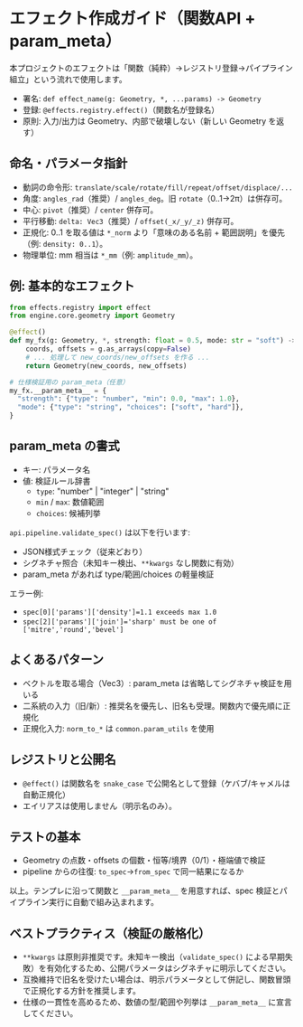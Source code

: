 # エフェクト作成ガイド（関数API + param_meta）

本プロジェクトのエフェクトは「関数（純粋）→レジストリ登録→パイプライン組立」という流れで使用します。

- 署名: `def effect_name(g: Geometry, *, ...params) -> Geometry`
- 登録: `@effects.registry.effect()`（関数名が登録名）
- 原則: 入力/出力は Geometry、内部で破壊しない（新しい Geometry を返す）

## 命名・パラメータ指針
- 動詞の命令形: `translate/scale/rotate/fill/repeat/offset/displace/...`
- 角度: `angles_rad`（推奨）/ `angles_deg`。旧 `rotate`（0..1→2π）は併存可。
- 中心: `pivot`（推奨）/ `center` 併存可。
- 平行移動: `delta: Vec3`（推奨）/ `offset(_x/_y/_z)` 併存可。
- 正規化: 0..1 を取る値は `*_norm` より「意味のある名前 + 範囲説明」を優先（例: `density: 0..1`）。
- 物理単位: mm 相当は `*_mm`（例: `amplitude_mm`）。

## 例: 基本的なエフェクト
```python
from effects.registry import effect
from engine.core.geometry import Geometry

@effect()
def my_fx(g: Geometry, *, strength: float = 0.5, mode: str = "soft") -> Geometry:
    coords, offsets = g.as_arrays(copy=False)
    # ... 処理して new_coords/new_offsets を作る ...
    return Geometry(new_coords, new_offsets)

# 仕様検証用の param_meta（任意）
my_fx.__param_meta__ = {
  "strength": {"type": "number", "min": 0.0, "max": 1.0},
  "mode": {"type": "string", "choices": ["soft", "hard"]},
}
```

## param_meta の書式
- キー: パラメータ名
- 値: 検証ルール辞書
  - `type`: "number" | "integer" | "string"
  - `min` / `max`: 数値範囲
  - `choices`: 候補列挙

`api.pipeline.validate_spec()` は以下を行います:
- JSON様式チェック（従来どおり）
- シグネチャ照合（未知キー検出、`**kwargs` なし関数に有効）
- param_meta があれば type/範囲/choices の軽量検証

エラー例:
- `spec[0]['params']['density']=1.1 exceeds max 1.0`
- `spec[2]['params']['join']='sharp' must be one of ['mitre','round','bevel']`

## よくあるパターン
- ベクトルを取る場合（Vec3）: param_meta は省略してシグネチャ検証を用いる
- 二系統の入力（旧/新）: 推奨名を優先し、旧名も受理。関数内で優先順に正規化
- 正規化入力: `norm_to_*` は `common.param_utils` を使用

## レジストリと公開名
- `@effect()` は関数名を `snake_case` で公開名として登録（ケバブ/キャメルは自動正規化）
- エイリアスは使用しません（明示名のみ）。

## テストの基本
- Geometry の点数・offsets の個数・恒等/境界（0/1）・極端値で検証
- pipeline からの往復: `to_spec`→`from_spec` で同一結果になるか

以上。テンプレに沿って関数と `__param_meta__` を用意すれば、spec 検証とパイプライン実行に自動で組み込まれます。

## ベストプラクティス（検証の厳格化）
- `**kwargs` は原則非推奨です。未知キー検出（`validate_spec()` による早期失敗）を有効化するため、公開パラメータはシグネチャに明示してください。
- 互換維持で旧名を受けたい場合は、明示パラメータとして併記し、関数冒頭で正規化する方針を推奨します。
- 仕様の一貫性を高めるため、数値の型/範囲や列挙は `__param_meta__` に宣言してください。
